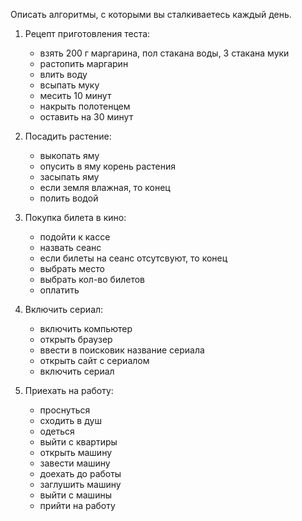 Описать алгоритмы, с которыми вы сталкиваетесь каждый день.

1. Рецепт приготовления теста:
    - взять 200 г маргарина, пол стакана воды, 3 стакана муки
    - растопить маргарин
    - влить воду
    - всыпать муку
    - месить 10 минут
    - накрыть полотенцем
    - оставить на 30 минут

2. Посадить растение:
    - выкопать яму
    - опусить в яму корень растения
    - засыпать яму
    - если земля влажная, то конец
    - полить водой

3. Покупка билета в кино:
    - подойти к кассе
    - назвать сеанс
    - если билеты на сеанс отсутсвуют, то конец
    - выбрать место
    - выбрать кол-во билетов
    - оплатить

4. Включить сериал:
    - включить компьютер
    - открыть браузер
    - ввести в поисковик название сериала
    - открыть сайт с сериалом
    - включить сериал

5. Приехать на работу:
    - проснуться
    - сходить в душ
    - одеться
    - выйти с квартиры
    - открыть машину
    - завести машину
    - доехать до работы
    - заглушить машину
    - выйти с машины
    - прийти на работу

